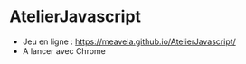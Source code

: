 # AtelierJavascript

* Jeu en ligne : https://meavela.github.io/AtelierJavascript/
* A lancer avec Chrome
